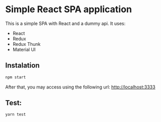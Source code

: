 # Simple React SPA application

This is a simple SPA with React and a dummy api. It uses:

* React
* Redux
* Redux Thunk
* Material UI

## Instalation

~~~sh
npm start
~~~

After that, you may access using the following url: [http://localhost:3333](http://localhost:3333)

## Test:

~~~sh
yarn test
~~~